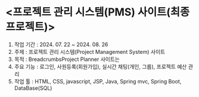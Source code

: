 # <프로젝트 관리 시스템(PMS) 사이트(최종 프로젝트)>
1. 작업 기간 : 2024. 07. 22 ~ 2024. 08. 26
2. 주제 : 프로젝트 관리 시스템(Project Management System) 사이트
3. 목적 : BreadcrumbsProject Planner 사이트는 
4. 주요 기능 : 로그인, 사원등록(회원가입), 실시간 채팅(개인, 그룹), 프로젝트 예산 관리
5. 작업 툴 : HTML, CSS, javascript, JSP, Java, Spring mvc, Spring Boot, DataBase(SQL)
